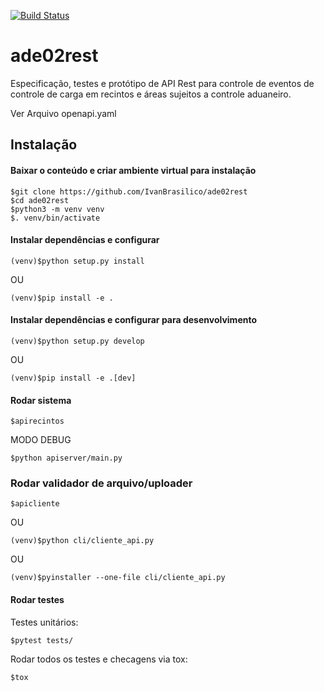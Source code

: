 [![Build Status](https://travis-ci.org/IvanBrasilico/ade02rest.svg?branch=master)](https://travis-ci.org/IvanBrasilico/ade02rest) 


# ade02rest

Especificação, testes e protótipo de API Rest para controle de eventos de controle de carga em recintos e áreas sujeitos a controle aduaneiro.

Ver Arquivo openapi.yaml


## Instalação
#### Baixar o conteúdo e criar ambiente virtual para instalação 
```
$git clone https://github.com/IvanBrasilico/ade02rest
$cd ade02rest
$python3 -m venv venv
$. venv/bin/activate
```

#### Instalar dependências e configurar 
```
(venv)$python setup.py install 
```
OU
```
(venv)$pip install -e .
```

#### Instalar dependências e configurar para desenvolvimento 
```
(venv)$python setup.py develop
```
OU
```
(venv)$pip install -e .[dev]
```


#### Rodar sistema
```
$apirecintos
```
MODO DEBUG
```
$python apiserver/main.py
```


### Rodar validador de arquivo/uploader
```
$apicliente
```
OU
```
(venv)$python cli/cliente_api.py
```
OU
```
(venv)$pyinstaller --one-file cli/cliente_api.py
```



#### Rodar testes
Testes unitários:
```
$pytest tests/
```
Rodar todos os testes e checagens via tox:
```
$tox
```

